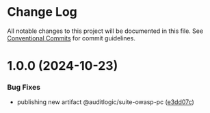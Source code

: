 # Change Log

All notable changes to this project will be documented in this file.
See [Conventional Commits](https://conventionalcommits.org) for commit guidelines.

# 1.0.0 (2024-10-23)


### Bug Fixes

* publishing new artifact @auditlogic/suite-owasp-pc ([e3dd07c](https://github.com/auditlogic/suite/commit/e3dd07ce8df411c9b4e6bab8545097f5cc07e3f7))

